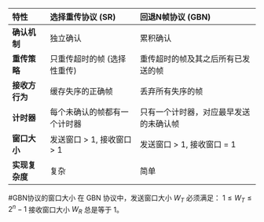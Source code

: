 
| 特性 | 选择重传协议 (SR) | 回退N帧协议 (GBN) |
| :--- | :--- | :--- |
| **确认机制** | 独立确认 | 累积确认 |
| **重传策略** | 只重传超时的帧 (选择性重传) | 重传超时的帧及其之后所有已发送的帧 |
| **接收方行为** | 缓存失序的正确帧 | 丢弃所有失序的帧 |
| **计时器** | 每个未确认的帧都有一个计时器 | 只有一个计时器，对应最早发送的未确认帧 |
| **窗口大小** | 发送窗口 > 1, 接收窗口 > 1 | 发送窗口 > 1, 接收窗口 = 1 |
| **实现复杂度** | 复杂 | 简单 |



#GBN协议的窗口大小
在 GBN 协议中，发送窗口大小 $W_T$ 必须满足：
$1 \le W_T \le 2^n - 1$
接收窗口大小 $W_R$ 总是等于 1。